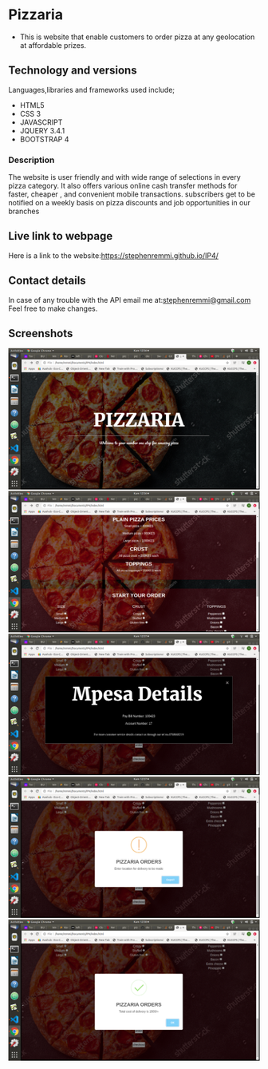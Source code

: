 # Pizzaria
+ This is website that enable customers to order pizza at any geolocation at affordable prizes.

## Technology and versions
Languages,libraries and frameworks used include;
+ HTML5
+ CSS 3
+ JAVASCRIPT
+ JQUERY 3.4.1
+ BOOTSTRAP 4

### Description
The website is user friendly and with wide range of selections in every pizza category.
It also offers various online cash transfer methods for faster, cheaper , and convenient mobile transactions.
subscribers get to be notified on a weekly basis on pizza discounts and job opportunities in our branches

## Live link to webpage
Here is a link to the website:https://stephenremmi.github.io/IP4/

## Contact details
In case of any trouble with the API email me at:stephenremmi@gmail.com
Feel free to make changes.

## Screenshots
![](img/sc1.png)
![](img/sc2.png)
![](img/sc3.png)
![](img/sc4.png)
![](img/sc5.png)
